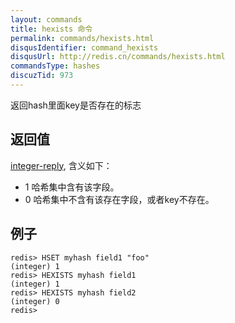 ```yaml
---
layout: commands
title: hexists 命令
permalink: commands/hexists.html
disqusIdentifier: command_hexists
disqusUrl: http://redis.cn/commands/hexists.html
commandsType: hashes
discuzTid: 973
---
```


返回hash里面key是否存在的标志

## 返回值

[integer-reply](/topics/protocol.html#integer-reply), 含义如下：

- 1 哈希集中含有该字段。
- 0 哈希集中不含有该存在字段，或者key不存在。

## 例子

	redis> HSET myhash field1 "foo"
	(integer) 1
	redis> HEXISTS myhash field1
	(integer) 1
	redis> HEXISTS myhash field2
	(integer) 0
	redis> 